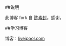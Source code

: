 ##说明

此博客 fork 自 [陈素封](https://github.com/cnfeat)，感谢。

##学习博客

博客：[liveipool.com](liveipool.com)



